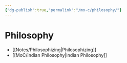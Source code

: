 ```yaml
---
{"dg-publish":true,"permalink":"/mo-c/philosophy/"}
---
```



# Philosophy

- [[Notes/Philosophizing\|Philosophizing]]
- [[MoC/Indian Philosophy\|Indian Philosophy]]